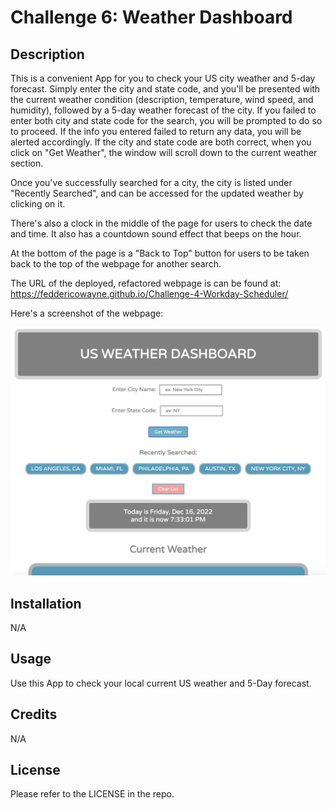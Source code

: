 # Challenge 6: Weather Dashboard

## Description

This is a convenient App for you to check your US city weather and 5-day forecast.
Simply enter the city and state code, and you'll be presented with the current weather condition (description, temperature, wind speed, and humidity), followed by a 5-day weather forecast of the city. If you failed to enter both city and state code for the search, you will be prompted to do so to proceed. If the info you entered failed to return any data, you will be alerted accordingly. If the city and state code are both correct, when you click on "Get Weather", the window will scroll down to the current weather section. 

Once you've successfully searched for a city, the city is listed under "Recently Searched", and can be accessed for the updated weather by clicking on it. 

There's also a clock in the middle of the page for users to check the date and time. It also has a countdown sound effect that beeps on the hour. 

At the bottom of the page is a "Back to Top" button for users to be taken back to the top of the webpage for another search. 


The URL of the deployed, refactored webpage is can be found at: https://feddericowayne.github.io/Challenge-4-Workday-Scheduler/

Here's a screenshot of the webpage:

![image](Assets/Screenshot.png)

## Installation

N/A

## Usage

Use this App to check your local current US weather and 5-Day forecast.

## Credits

N/A

## License

Please refer to the LICENSE in the repo.

